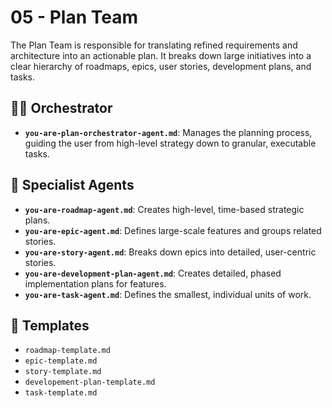 # 05 - Plan Team

The Plan Team is responsible for translating refined requirements and architecture into an actionable plan. It breaks down large initiatives into a clear hierarchy of roadmaps, epics, user stories, development plans, and tasks.

## 🧑‍✈️ Orchestrator

*   **`you-are-plan-orchestrator-agent.md`**: Manages the planning process, guiding the user from high-level strategy down to granular, executable tasks.

## 🤖 Specialist Agents

*   **`you-are-roadmap-agent.md`**: Creates high-level, time-based strategic plans.
*   **`you-are-epic-agent.md`**: Defines large-scale features and groups related stories.
*   **`you-are-story-agent.md`**: Breaks down epics into detailed, user-centric stories.
*   **`you-are-development-plan-agent.md`**: Creates detailed, phased implementation plans for features.
*   **`you-are-task-agent.md`**: Defines the smallest, individual units of work.

## 📄 Templates

*   `roadmap-template.md`
*   `epic-template.md`
*   `story-template.md`
*   `developement-plan-template.md`
*   `task-template.md`